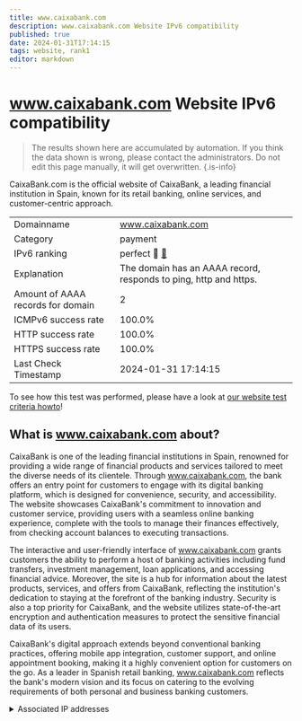 ```yaml
---
title: www.caixabank.com
description: www.caixabank.com Website IPv6 compatibility
published: true
date: 2024-01-31T17:14:15
tags: website, rank1
editor: markdown
---
```


# www.caixabank.com Website IPv6 compatibility

> The results shown here are accumulated by automation. If you think the data shown is wrong, please contact the administrators. 
> Do not edit this page manually, it will get overwritten.
{.is-info}

CaixaBank.com is the official website of CaixaBank, a leading financial institution in Spain, known for its retail banking, online services, and customer-centric approach.


|   |   |
| - | - |
| Domainname | www.caixabank.com
| Category | payment |
| IPv6 ranking | perfect :1st_place_medal: [🔗](/howto/ranking) |
| Explanation | The domain has an AAAA record, responds to ping, http and https. |
| Amount of AAAA records for domain | 2 |
| ICMPv6 success rate | 100.0%|
| HTTP success rate | 100.0% |
| HTTPS success rate | 100.0% |
| Last Check Timestamp | 2024-01-31 17:14:15 |

To see how this test was performed, please have a look at [our website test criteria howto](/howto/testcriteria/website)!


## What is www.caixabank.com about?
CaixaBank is one of the leading financial institutions in Spain, renowned for providing a wide range of financial products and services tailored to meet the diverse needs of its clientele. Through www.caixabank.com, the bank offers an entry point for customers to engage with its digital banking platform, which is designed for convenience, security, and accessibility. The website showcases CaixaBank's commitment to innovation and customer service, providing users with a seamless online banking experience, complete with the tools to manage their finances effectively, from checking account balances to executing transactions.

The interactive and user-friendly interface of www.caixabank.com grants customers the ability to perform a host of banking activities including fund transfers, investment management, loan applications, and accessing financial advice. Moreover, the site is a hub for information about the latest products, services, and offers from CaixaBank, reflecting the institution's dedication to staying at the forefront of the banking industry. Security is also a top priority for CaixaBank, and the website utilizes state-of-the-art encryption and authentication measures to protect the sensitive financial data of its users.

CaixaBank's digital approach extends beyond conventional banking practices, offering mobile app integration, customer support, and online appointment booking, making it a highly convenient option for customers on the go. As a leader in Spanish retail banking, www.caixabank.com reflects the bank's modern vision and its focus on catering to the evolving requirements of both personal and business banking customers.



<details>
<summary>Associated IP addresses</summary>

2606:4700:4400::ac40:9ba0

2606:4700:4400::6812:2060

</details>
